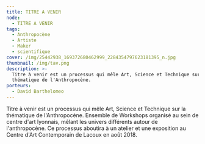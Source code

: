 ```yaml
---
title: TITRE A VENIR
node:
  - TITRE A VENIR
tags:
  - Anthropocène
  - Artiste
  - Maker
  - scientifique
cover: /img/25442938_169372680462999_2284354797623181395_n.jpg
thumbnail: /img/tav.png
description: >-
  Titre à venir est un processus qui mêle Art, Science et Technique sur la
  thématique de l'Anthropocène. 
porteurs:
  - David Barthelomeo
---
```

Titre à venir est un processus qui mêle Art, Science et Technique sur la thématique de l'Anthropocène. 
Ensemble de Workshops organisé au sein de centre d'art lyonnais, mêlant les univers différents autour de l'anthropocène.
Ce processus aboutira à un atelier et une exposition au Centre d'Art Contemporain de Lacoux en août 2018.
